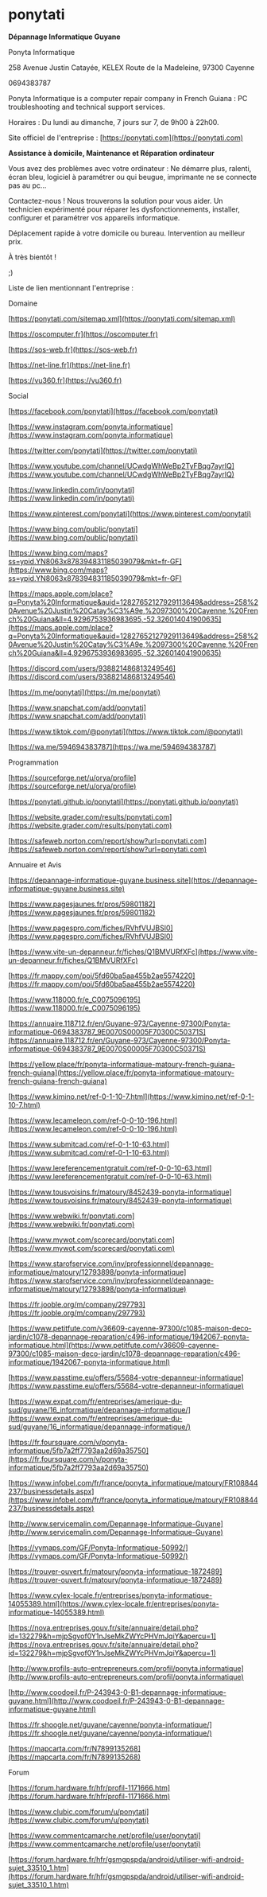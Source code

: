 # ponytati
**Dépannage Informatique Guyane**


Ponyta Informatique

258 Avenue Justin Catayée, KELEX Route de la Madeleine, 97300 Cayenne

0694383787


Ponyta Informatique is a computer repair company in French Guiana : PC troubleshooting and technical support services.

Horaires : Du lundi au dimanche, 7 jours sur 7, de 9h00 à 22h00.

Site officiel de l'entreprise : [https://ponytati.com](https://ponytati.com)

**Assistance à domicile, Maintenance et Réparation ordinateur**

Vous avez des problèmes avec votre ordinateur :
Ne démarre plus, ralenti, écran bleu, logiciel à paramétrer ou qui beugue, imprimante ne se connecte pas au pc...

Contactez-nous ! Nous trouverons la solution pour vous aider.
Un technicien expérimenté pour réparer les dysfonctionnements, installer, configurer et paramétrer vos appareils informatique.

Déplacement rapide à votre domicile ou bureau. Intervention au meilleur prix.

À très bientôt !

;)

Liste de lien mentionnant l'entreprise :

Domaine

[https://ponytati.com/sitemap.xml](https://ponytati.com/sitemap.xml)

[https://oscomputer.fr](https://oscomputer.fr)

[https://sos-web.fr](https://sos-web.fr)

[https://net-line.fr](https://net-line.fr)

[https://vu360.fr](https://vu360.fr)

Social

[https://facebook.com/ponytati](https://facebook.com/ponytati)

[https://www.instagram.com/ponyta.informatique](https://www.instagram.com/ponyta.informatique)

[https://twitter.com/ponytati](https://twitter.com/ponytati)

[https://www.youtube.com/channel/UCwdgWhWeBp2TyFBqg7ayrlQ](https://www.youtube.com/channel/UCwdgWhWeBp2TyFBqg7ayrlQ)

[https://www.linkedin.com/in/ponytati](https://www.linkedin.com/in/ponytati)

[https://www.pinterest.com/ponytati](https://www.pinterest.com/ponytati)

[https://www.bing.com/public/ponytati](https://www.bing.com/public/ponytati)

[https://www.bing.com/maps?ss=ypid.YN8063x878394831185039079&mkt=fr-GF](https://www.bing.com/maps?ss=ypid.YN8063x878394831185039079&mkt=fr-GF)

[https://maps.apple.com/place?q=Ponyta%20Informatique&auid=12827652127929113649&address=258%20Avenue%20Justin%20Catay%C3%A9e,%2097300%20Cayenne,%20French%20Guiana&ll=4.9296753936983695,-52.326014041900635](https://maps.apple.com/place?q=Ponyta%20Informatique&auid=12827652127929113649&address=258%20Avenue%20Justin%20Catay%C3%A9e,%2097300%20Cayenne,%20French%20Guiana&ll=4.9296753936983695,-52.326014041900635)

[https://discord.com/users/938821486813249546](https://discord.com/users/938821486813249546)

[https://m.me/ponytati](https://m.me/ponytati)

[https://www.snapchat.com/add/ponytati](https://www.snapchat.com/add/ponytati)

[https://www.tiktok.com/@ponytati](https://www.tiktok.com/@ponytati)

[https://wa.me/594694383787](https://wa.me/594694383787)


Programmation

[https://sourceforge.net/u/orya/profile](https://sourceforge.net/u/orya/profile)

[https://ponytati.github.io/ponytati](https://ponytati.github.io/ponytati)

[https://website.grader.com/results/ponytati.com](https://website.grader.com/results/ponytati.com)

[https://safeweb.norton.com/report/show?url=ponytati.com](https://safeweb.norton.com/report/show?url=ponytati.com)


Annuaire et Avis

[https://depannage-informatique-guyane.business.site](https://depannage-informatique-guyane.business.site)

[https://www.pagesjaunes.fr/pros/59801182](https://www.pagesjaunes.fr/pros/59801182)

[https://www.pagespro.com/fiches/RVhfVUJBSl0](https://www.pagespro.com/fiches/RVhfVUJBSl0)

[https://www.vite-un-depanneur.fr/fiches/Q1BMVURfXFc](https://www.vite-un-depanneur.fr/fiches/Q1BMVURfXFc)

[https://fr.mappy.com/poi/5fd60ba5aa455b2ae5574220](https://fr.mappy.com/poi/5fd60ba5aa455b2ae5574220)

[https://www.118000.fr/e_C0075096195](https://www.118000.fr/e_C0075096195)

[https://annuaire.118712.fr/en/Guyane-973/Cayenne-97300/Ponyta-informatique-0694383787_9E0070S00005F70300C50371S](https://annuaire.118712.fr/en/Guyane-973/Cayenne-97300/Ponyta-informatique-0694383787_9E0070S00005F70300C50371S)

[https://yellow.place/fr/ponyta-informatique-matoury-french-guiana-french-guiana](https://yellow.place/fr/ponyta-informatique-matoury-french-guiana-french-guiana)

[https://www.kimino.net/ref-0-1-10-7.html](https://www.kimino.net/ref-0-1-10-7.html)

[https://www.lecameleon.com/ref-0-0-10-196.html](https://www.lecameleon.com/ref-0-0-10-196.html)

[https://www.submitcad.com/ref-0-1-10-63.html](https://www.submitcad.com/ref-0-1-10-63.html)

[https://www.lereferencementgratuit.com/ref-0-0-10-63.html](https://www.lereferencementgratuit.com/ref-0-0-10-63.html)

[https://www.tousvoisins.fr/matoury/8452439-ponyta-informatique](https://www.tousvoisins.fr/matoury/8452439-ponyta-informatique)

[https://www.webwiki.fr/ponytati.com](https://www.webwiki.fr/ponytati.com)

[https://www.mywot.com/scorecard/ponytati.com](https://www.mywot.com/scorecard/ponytati.com)

[https://www.starofservice.com/inv/professionnel/depannage-informatique/matoury/12793898/ponyta-informatique](https://www.starofservice.com/inv/professionnel/depannage-informatique/matoury/12793898/ponyta-informatique)

[https://fr.jooble.org/m/company/297793](https://fr.jooble.org/m/company/297793)

[https://www.petitfute.com/v36609-cayenne-97300/c1085-maison-deco-jardin/c1078-depannage-reparation/c496-informatique/1942067-ponyta-informatique.html](https://www.petitfute.com/v36609-cayenne-97300/c1085-maison-deco-jardin/c1078-depannage-reparation/c496-informatique/1942067-ponyta-informatique.html)

[https://www.passtime.eu/offers/55684-votre-depanneur-informatique](https://www.passtime.eu/offers/55684-votre-depanneur-informatique)

[https://www.expat.com/fr/entreprises/amerique-du-sud/guyane/16_informatique/depannage-informatique/](https://www.expat.com/fr/entreprises/amerique-du-sud/guyane/16_informatique/depannage-informatique/)

[https://fr.foursquare.com/v/ponyta-informatique/5fb7a2ff7793aa2d69a35750](https://fr.foursquare.com/v/ponyta-informatique/5fb7a2ff7793aa2d69a35750)

[https://www.infobel.com/fr/france/ponyta_informatique/matoury/FR108844237/businessdetails.aspx](https://www.infobel.com/fr/france/ponyta_informatique/matoury/FR108844237/businessdetails.aspx)

[http://www.servicemalin.com/Depannage-Informatique-Guyane](http://www.servicemalin.com/Depannage-Informatique-Guyane)

[https://vymaps.com/GF/Ponyta-Informatique-50992/](https://vymaps.com/GF/Ponyta-Informatique-50992/)

[https://trouver-ouvert.fr/matoury/ponyta-informatique-1872489](https://trouver-ouvert.fr/matoury/ponyta-informatique-1872489)

[https://www.cylex-locale.fr/entreprises/ponyta-informatique-14055389.html](https://www.cylex-locale.fr/entreprises/ponyta-informatique-14055389.html)

[https://nova.entreprises.gouv.fr/site/annuaire/detail.php?id=132279&h=mjpSgvof0Y1nJseMkZWYcPHVmJqiY&apercu=1](https://nova.entreprises.gouv.fr/site/annuaire/detail.php?id=132279&h=mjpSgvof0Y1nJseMkZWYcPHVmJqiY&apercu=1)

[http://www.profils-auto-entrepreneurs.com/profil/ponyta.informatique](http://www.profils-auto-entrepreneurs.com/profil/ponyta.informatique)

[http://www.coodoeil.fr/P-243943-0-B1-depannage-informatique-guyane.html](http://www.coodoeil.fr/P-243943-0-B1-depannage-informatique-guyane.html)

[https://fr.shoogle.net/guyane/cayenne/ponyta-informatique/](https://fr.shoogle.net/guyane/cayenne/ponyta-informatique/)

[https://mapcarta.com/fr/N7899135268](https://mapcarta.com/fr/N7899135268)


Forum

[https://forum.hardware.fr/hfr/profil-1171666.htm](https://forum.hardware.fr/hfr/profil-1171666.htm)

[https://www.clubic.com/forum/u/ponytati](https://www.clubic.com/forum/u/ponytati)

[https://www.commentcamarche.net/profile/user/ponytati](https://www.commentcamarche.net/profile/user/ponytati)

[https://forum.hardware.fr/hfr/gsmgpspda/android/utiliser-wifi-android-sujet_33510_1.htm](https://forum.hardware.fr/hfr/gsmgpspda/android/utiliser-wifi-android-sujet_33510_1.htm)


